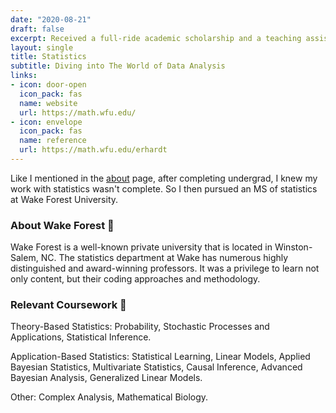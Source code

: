 ```yaml
---
date: "2020-08-21"
draft: false
excerpt: Received a full-ride academic scholarship and a teaching assistantship. Graduated May 2022 with an MS in Statistics.
layout: single
title: Statistics 
subtitle: Diving into The World of Data Analysis 
links:
- icon: door-open
  icon_pack: fas
  name: website
  url: https://math.wfu.edu/
- icon: envelope
  icon_pack: fas
  name: reference
  url: https://math.wfu.edu/erhardt
---
```


Like I mentioned in the <a href="/about/">about</a> page, after completing undergrad, I knew my work with statistics wasn't complete. So I then pursued an MS of statistics at Wake Forest University.

### About Wake Forest :deciduous_tree:

Wake Forest is a well-known private university that is located in Winston-Salem, NC. The statistics department at Wake has numerous highly distinguished and award-winning professors. It was a privilege to learn not only content, but their coding approaches and methodology. 

### Relevant Coursework :memo:

Theory-Based Statistics: Probability, Stochastic Processes and Applications, Statistical Inference.

Application-Based Statistics: Statistical Learning, Linear Models, Applied Bayesian Statistics, Multivariate Statistics, Causal Inference, Advanced Bayesian Analysis, Generalized Linear Models.

Other: Complex Analysis, Mathematical Biology.